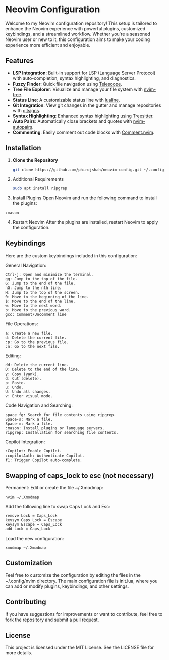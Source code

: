 # Neovim Configuration

Welcome to my Neovim configuration repository! This setup is tailored to enhance the Neovim experience with powerful plugins, customized keybindings, and a streamlined workflow. Whether you're a seasoned Neovim user or new to it, this configuration aims to make your coding experience more efficient and enjoyable.

## Features

- **LSP Integration**: Built-in support for LSP (Language Server Protocol) with auto-completion, syntax highlighting, and diagnostics.
- **Fuzzy Finder**: Quick file navigation using [Telescope](https://github.com/nvim-telescope/telescope.nvim).
- **Tree File Explorer**: Visualize and manage your file system with [nvim-tree](https://github.com/kyazdani42/nvim-tree.lua).
- **Status Line**: A customizable status line with [lualine](https://github.com/nvim-lualine/lualine.nvim).
- **Git Integration**: View git changes in the gutter and manage repositories with [gitsigns](https://github.com/lewis6991/gitsigns.nvim).
- **Syntax Highlighting**: Enhanced syntax highlighting using [Treesitter](https://github.com/nvim-treesitter/nvim-treesitter).
- **Auto Pairs**: Automatically close brackets and quotes with [nvim-autopairs](https://github.com/windwp/nvim-autopairs).
- **Commenting**: Easily comment out code blocks with [Comment.nvim](https://github.com/numToStr/Comment.nvim).

## Installation

1. **Clone the Repository**
   ```bash
   git clone https://github.com/phirojshah/neovim-config.git ~/.config/nvim


2. Additional Requirements
    ```bash
    sudo apt install ripgrep
    ```

3. Install Plugins Open Neovim and run the following command to install the plugins:
```
:mason
```
4. Restart Neovim After the plugins are installed, restart Neovim to apply the configuration.

## Keybindings

 Here are the custom keybindings included in this configuration:

General Navigation:
```
Ctrl-j: Open and minimize the terminal.
gg: Jump to the top of the file.
G: Jump to the end of the file.
nG: Jump to the nth line.
H: Jump to the top of the screen.
0: Move to the beginning of the line.
$: Move to the end of the line.
w: Move to the next word.
b: Move to the previous word.
gcc: Comment/Uncomment line
```
 
File Operations:
```
a: Create a new file.
d: Delete the current file.
:p: Go to the previous file.
:n: Go to the next file.
```

Editing:
```
dd: Delete the current line.
D: Delete to the end of the line.
y: Copy (yank).
d: Cut (delete).
p: Paste.
u: Undo.
U: Undo all changes.
v: Enter visual mode.
```

Code Navigation and Searching:
```
space fg: Search for file contents using ripgrep.
Space-s: Mark a file.
Space-m: Mark a file.
:mason: Install plugins or language servers.
ripgrep: Installation for searching file contents.
```

Copilot Integration:
```
:Copilot: Enable Copilot.
:copilotAuth: Authenticate Copilot.
f1: Trigger Copilot auto-complete.
```

## Swapping of caps_lock to esc (not necessary)
Permanent:
Edit or create the file ~/.Xmodmap:
```
nvim ~/.Xmodmap
```

Add the following line to swap Caps Lock and Esc:
```
remove Lock = Caps_Lock
keysym Caps_Lock = Escape
keysym Escape = Caps_Lock
add Lock = Caps_Lock
```

Load the new configuration:
```
xmodmap ~/.Xmodmap
```

## Customization
 Feel free to customize the configuration by editing the files in the ~/.config/nvim directory. The main configuration file is init.lua, where you can add or modify plugins, keybindings, and other settings.


## Contributing
 If you have suggestions for improvements or want to contribute, feel free to fork the repository and submit a pull request.

## License
 This project is licensed under the MIT License. See the LICENSE file for more details.
